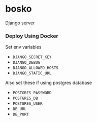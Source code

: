 # bosko
Django server

### Deploy Using Docker
Set env variables
- `DJANGO_SECRET_KEY` 
- `DJANGO_DEBUG`
- `DJANGO_ALLOWED_HOSTS`
- `DJANGO_STATIC_URL`

Also set these if using postgres database
- `POSTGRES_PASSWORD`
- `POSTGRES_DB`
- `POSTGRES_USER`
- `DB_URL`
- `DB_PORT`
